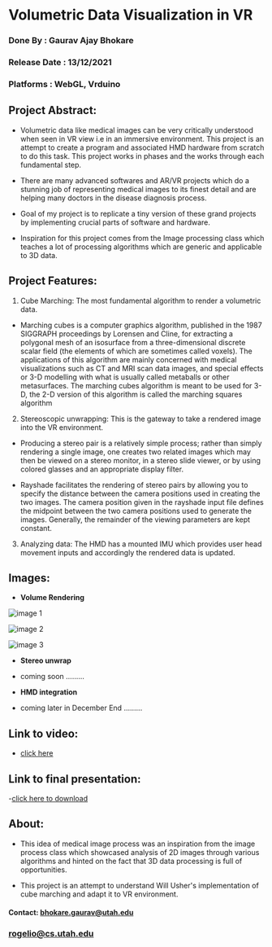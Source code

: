 # Volumetric Data Visualization in VR

### Done By : Gaurav Ajay Bhokare
### Release Date : 13/12/2021
### Platforms : WebGL, Vrduino


## Project Abstract:
- Volumetric data like medical images can be very critically understood when seen in VR view i.e in an immersive environment. This project is an attempt to create a program and associated HMD hardware from scratch to do this task. This project works in phases and the works through each fundamental step. 

- There are many advanced softwares and AR/VR projects which do a stunning job of representing medical images to its finest detail and are helping many doctors in the disease diagnosis process.

- Goal of my project is to replicate a tiny version of these grand projects by implementing crucial parts of software and hardware.

- Inspiration for this project comes from the Image processing class which teaches a lot of processing algorithms which are generic and applicable to 3D data.

## Project Features:

1. Cube Marching: The most fundamental algorithm to render a volumetric data.

- Marching cubes is a computer graphics algorithm, published in the 1987 SIGGRAPH proceedings by Lorensen and Cline, for extracting a polygonal mesh of an isosurface from a three-dimensional discrete scalar field (the elements of which are sometimes called voxels). The applications of this algorithm are mainly concerned with medical visualizations such as CT and MRI scan data images, and special effects or 3-D modelling with what is usually called metaballs or other metasurfaces. The marching cubes algorithm is meant to be used for 3-D, the 2-D version of this algorithm is called the marching squares algorithm

2. Stereoscopic unwrapping: This is the gateway to take a rendered image into the VR environment.

- Producing a stereo pair is a relatively simple process; rather than simply rendering a single image, one creates two related images which may then be viewed on a stereo monitor, in a stereo slide viewer, or by using colored glasses and an appropriate display filter.

- Rayshade facilitates the rendering of stereo pairs by allowing you to specify the distance between the camera positions used in creating the two images. The camera position given in the rayshade input file defines the midpoint between the two camera positions used to generate the images. Generally, the remainder of the viewing parameters are kept constant.
 
3. Analyzing data: The HMD has a mounted IMU which provides user head movement inputs and accordingly the rendered data is updated.


## Images: 

- **Volume Rendering** 

 ![image 1](/VR-FinalProject/project1.png)
 
 ![image 2](/VR-FinalProject/project2.png)
 
 ![image 3](/VR-FinalProject/project3.png)


- **Stereo unwrap**
- coming soon .........


- **HMD integration**
- coming later in December End .........


## Link to video:

- [click here](https://drive.google.com/file/d/1y7BKcC6-yCj--G2MysSWc52Jzi189Yzf/view?usp=sharing)

## Link to final presentation:

-[click here to download](https://drive.google.com/file/d/1F64u-9g8RjMXAv1ICrd2P-ySoJIpo4mq/view?usp=sharing)


## About:

- This idea of medical image process was an inspiration from the image process class which showcased analysis of 2D images through various algorithms and hinted on the fact that 3D data processing is full of opportunities.


-  This project is an attempt to understand Will Usher's implementation of cube marching and adapt it to VR environment.

#### Contact: bhokare.gaurav@utah.edu
###           rogelio@cs.utah.edu

